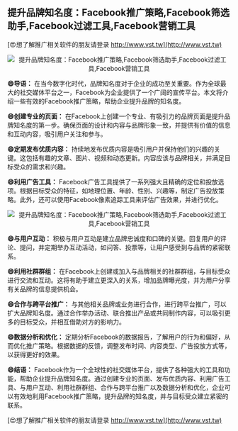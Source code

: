 ## **提升品牌知名度：Facebook推广策略,Facebook筛选助手,Facebook过滤工具,Facebook营销工具**

[😍想了解推广相关软件的朋友请登录 http://www.vst.tw](http://www.vst.tw)

 <center><img src="https://vst.tw/MP4/tuiguang/png/2.png" alt="提升品牌知名度：Facebook推广策略,Facebook筛选助手,Facebook过滤工具,Facebook营销工具"></center>

**😄导语：**
在当今数字化时代，品牌知名度对于企业的成功至关重要。作为全球最大的社交媒体平台之一，Facebook为企业提供了一个广阔的宣传平台。本文将介绍一些有效的Facebook推广策略，帮助企业提升品牌的知名度。

**😄创建专业的页面：**
在Facebook上创建一个专业、有吸引力的品牌页面是提升品牌知名度的第一步。确保页面的设计和内容与品牌形象一致，并提供有价值的信息和互动内容，吸引用户关注和参与。

**😄定期发布优质内容：**
持续地发布优质内容是吸引用户并保持他们的兴趣的关键。这包括有趣的文章、图片、视频和动态更新。内容应该与品牌相关，并满足目标受众的需求和兴趣。

**😄利用广告工具：**
Facebook广告工具提供了一系列强大且精确的定位和投放选项。根据目标受众的特征，如地理位置、年龄、性别、兴趣等，制定广告投放策略。此外，还可以使用Facebook像素追踪工具来评估广告效果，并进行优化。

 <center><img src="https://vst.tw/MP4/tuiguang/png/6.png" alt="提升品牌知名度：Facebook推广策略,Facebook筛选助手,Facebook过滤工具,Facebook营销工具"></center>

**😄与用户互动：**
积极与用户互动是建立品牌忠诚度和口碑的关键。回复用户的评论、提问，并定期举办互动活动，如问答、投票等，让用户感受到与品牌的紧密联系。

**😄利用社群群组：**
在Facebook上创建或加入与品牌相关的社群群组，与目标受众进行交流和互动。这将有助于建立更深入的关系，增加品牌曝光度，并为用户分享有关品牌的信息提供机会。

**😄合作与跨平台推广：**
与其他相关品牌或业务进行合作，进行跨平台推广，可以扩大品牌知名度。通过合作举办活动、联合推出产品或共同制作内容，可以吸引更多的目标受众，并相互借助对方的影响力。

**😄数据分析和优化：**
定期分析Facebook的数据报告，了解用户的行为和偏好，从而优化推广策略。根据数据的反馈，调整发布时间、内容类型、广告投放方式等，以获得更好的效果。

**😄结语：**
Facebook作为一个全球性的社交媒体平台，提供了各种强大的工具和功能，帮助企业提升品牌知名度。通过创建专业的页面、发布优质内容、利用广告工具、与用户互动、利用社群群组、合作与跨平台推广以及数据分析和优化，企业可以有效地利用Facebook推广策略，提升品牌的知名度，并与目标受众建立紧密的联系。

[😍想了解推广相关软件的朋友请登录 http://www.vst.tw](http://www.vst.tw)



